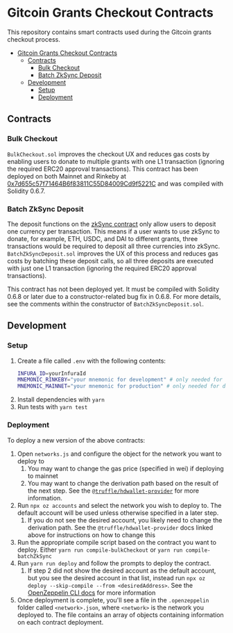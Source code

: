 # Gitcoin Grants Checkout Contracts

This repository contains smart contracts used during the Gitcoin grants checkout process.

- [Gitcoin Grants Checkout Contracts](#gitcoin-grants-checkout-contracts)
  - [Contracts](#contracts)
    - [Bulk Checkout](#bulk-checkout)
    - [Batch ZkSync Deposit](#batch-zksync-deposit)
  - [Development](#development)
    - [Setup](#setup)
    - [Deployment](#deployment)

## Contracts

### Bulk Checkout

`BulkCheckout.sol` improves the checkout UX and reduces gas costs by enabling users to donate
to multiple grants with one L1 transaction (ignoring the required ERC20 approval transactions).
This contract has been deployed on both Mainnet and Rinkeby at
[0x7d655c57f71464B6f83811C55D84009Cd9f5221C](https://etherscan.io/address/0x7d655c57f71464B6f83811C55D84009Cd9f5221C) and was compiled with Solidity 0.6.7.

### Batch ZkSync Deposit

The deposit functions on the [zkSync contract](https://etherscan.io/address/0xabea9132b05a70803a4e85094fd0e1800777fbef)
only allow users to deposit one currency per transaction. This means if a user wants to use zkSync to
donate, for example, ETH, USDC, and DAI to different grants, three transactions would be required to
deposit all three currencies into zkSync. `BatchZkSyncDeposit.sol` improves the UX of this process
and reduces gas costs by batching these deposit calls, so all three deposits are executed with
just one L1 transaction (ignoring the required ERC20 approval transactions).

This contract has not been deployed yet. It must be compiled with Solidity 0.6.8 or later due to
a constructor-related bug fix in 0.6.8. For more details, see the comments within the
constructor of `BatchZkSyncDeposit.sol`.

## Development

### Setup

1. Create a file called `.env` with the following contents:
   ```bash
   INFURA_ID=yourInfuraId
   MNEMONIC_RINKEBY="your mnemonic for development" # only needed for deployment
   MNEMONIC_MAINNET="your mnemonic for production" # only needed for deployment
   ```
2. Install dependencies with `yarn`
3. Run tests with `yarn test`

### Deployment

To deploy a new version of the above contracts:

1. Open `networks.js` and configure the object for the network you want to deploy to
   1. You may want to change the gas price (specified in wei) if deploying to mainnet
   2. You may want to change the derivation path based on the result of the next step. See the [`@truffle/hdwallet-provider`](https://github.com/trufflesuite/truffle/tree/master/packages/hdwallet-provider) for more information.
2. Run `npx oz accounts` and select the network you wish to deploy to. The default account will be used unless otherwise specified in a later step.
   1. If you do not see the desired account, you likely need to change the derivation path. See the `@truffle/hdwallet-provider` docs linked above for instructions on how to change this
3. Run the appropriate compile script based on the contract you want to deploy. Either `yarn run compile-bulkCheckout` or `yarn run compile-batchZkSync`
4. Run `yarn run deploy` and follow the prompts to deploy the contract.
   1. If step 2 did not show the desired account as the default account, but you see the desired account in that list, instead run `npx oz deploy --skip-compile --from <desiredAddress>`. See the [OpenZeppelin CLI docs](https://docs.openzeppelin.com/cli/2.8/commands#deploy) for more information
5. Once deployment is complete, you'll see a file in the `.openzeppelin` folder called `<network>.json`, where `<network>` is the network you deployed to. The file contains an array of objects containing information on each contract deployment.
